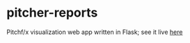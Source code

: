 # pitcher-reports
Pitchf/x visualization web app written in Flask; see it live [here](https://pitcher-reports.herokuapp.com/index)
